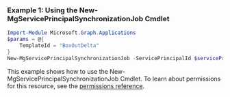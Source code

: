 ### Example 1: Using the New-MgServicePrincipalSynchronizationJob Cmdlet
```powershell
Import-Module Microsoft.Graph.Applications
$params = @{
	TemplateId = "BoxOutDelta"
}
New-MgServicePrincipalSynchronizationJob -ServicePrincipalId $servicePrincipalId -BodyParameter $params
```
This example shows how to use the New-MgServicePrincipalSynchronizationJob Cmdlet.
To learn about permissions for this resource, see the [permissions reference](/graph/permissions-reference).
